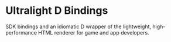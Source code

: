 # Ultralight D Bindings

SDK bindings and an idiomatic D wrapper of the lightweight, high-performance HTML renderer for game and app developers.
